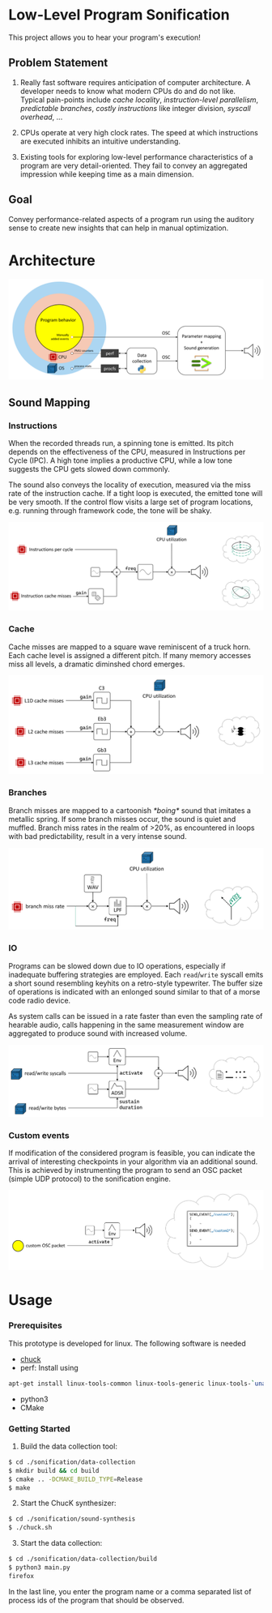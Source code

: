 # Low-Level Program Sonification

This project allows you to hear your program's execution!

## Problem Statement

1. Really fast software requires anticipation of computer architecture. A developer needs to know what modern CPUs do and do not like. \
Typical pain-points include *cache locality*, *instruction-level parallelism*, *predictable branches*, *costly instructions* like integer division, *syscall overhead*, ...

2. CPUs operate at very high clock rates. The speed at which instructions are executed inhibits an intuitive understanding.

3. Existing tools for exploring low-level performance characteristics of a program are very detail-oriented. They fail to convey an aggregated impression while keeping time as a main dimension.

## Goal

Convey performance-related aspects of a program run using the auditory sense to create new insights that can help in manual optimization.

# Architecture

![image](documentation/architecture.png)

## Sound Mapping

### Instructions

When the recorded threads run, a spinning tone is emitted.
Its pitch depends on the effectiveness of the CPU, measured in Instructions per Cycle (IPC). A high tone implies a productive CPU, while a low tone suggests the CPU gets slowed down commonly.

The sound also conveys the locality of execution, measured via the miss rate of the instruction cache. If a tight loop is executed, the emitted tone will be very smooth.
If the control flow visits a large set of program locations, e.g. running through framework code, the tone will be shaky.


![image](documentation/instructions.png)

### Cache

Cache misses are mapped to a square wave reminiscent of a truck horn.
Each cache level is assigned a different pitch.
If many memory accesses miss all levels, a dramatic diminshed chord emerges.

![image](documentation/cache.png)

### Branches

Branch misses are mapped to a cartoonish *\*boing\** sound that imitates a metallic spring. 
If some branch misses occur, the sound is quiet and muffled.
Branch miss rates in the realm of >20%, as encountered in loops with bad predictability, result in a very intense sound.

![image](documentation/branches.png)

### IO

Programs can be slowed down due to IO operations, especially if inadequate buffering strategies are employed.
Each `read`/`write` syscall emits a short sound resembling keyhits on a retro-style typewriter. The buffer size of operations is indicated with an enlonged sound similar to that of a morse code radio device.

As system calls can be issued in a rate faster than even the sampling rate of hearable audio, calls happening in the same measurement window are aggregated to produce sound with increased volume.

![image](documentation/io.png)

### Custom events

If modification of the considered program is feasible, you can indicate the arrival of interesting checkpoints in your algorithm via an additional sound.
This is achieved by instrumenting the program to send an OSC packet (simple UDP protocol) to the sonification engine.

![image](documentation/custom-events.png)

# Usage

### Prerequisites

This prototype is developed for linux.
The following software is needed

- [chuck](https://chuck.cs.princeton.edu/)
- perf: Install using
```bash
apt-get install linux-tools-common linux-tools-generic linux-tools-`uname -r`
```
- python3
- CMake

### Getting Started

1. Build the data collection tool:
```bash
$ cd ./sonification/data-collection
$ mkdir build && cd build
$ cmake .. -DCMAKE_BUILD_TYPE=Release
$ make
```

2. Start the ChucK synthesizer:
```bash
$ cd ./sonification/sound-synthesis
$ ./chuck.sh
```

3. Start the data collection:
```bash
$ cd ./sonification/data-collection/build
$ python3 main.py
firefox
```
In the last line, you enter the program name or a comma separated list of process ids of the program that should be observed.